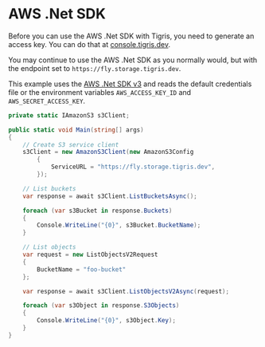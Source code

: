 # AWS .Net SDK

Before you can use the AWS .Net SDK with Tigris, you need to generate an access
key. You can do that at [console.tigris.dev](https://console.tigris.dev/).

You may continue to use the AWS .Net SDK as you normally would, but with the
endpoint set to `https://fly.storage.tigris.dev`.

This example uses the
[AWS .Net SDK v3](https://www.nuget.org/packages/AWSSDK.S3) and reads the
default credentials file or the environment variables `AWS_ACCESS_KEY_ID` and
`AWS_SECRET_ACCESS_KEY`.

```csharp
private static IAmazonS3 s3Client;

public static void Main(string[] args)
{
    // Create S3 service client
	s3Client = new AmazonS3Client(new AmazonS3Config
		{
			ServiceURL = "https://fly.storage.tigris.dev",
		});

    // List buckets
    var response = await s3Client.ListBucketsAsync();

	foreach (var s3Bucket in response.Buckets)
	{
		Console.WriteLine("{0}", s3Bucket.BucketName);
	}

    // List objects
    var request = new ListObjectsV2Request
	{
		BucketName = "foo-bucket"
	};

	var response = await s3Client.ListObjectsV2Async(request);

	foreach (var s3Object in response.S3Objects)
	{
		Console.WriteLine("{0}", s3Object.Key);
	}
}
```
